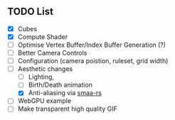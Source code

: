 ## TODO List
- [x] Cubes
- [x] Compute Shader
- [ ] Optimise Vertex Buffer/Index Buffer Generation (?)
- [ ] Better Camera Controls
- [ ] Configuration (camera poistion, ruleset, grid width)
- [ ] Aesthetic changes
  - [ ]  Lighting,
  - [ ]  Birth/Death animation
  - [x]  Anti-aliasing via [smaa-rs](https://github.com/fintelia/smaa-rs)
- [ ] WebGPU example
- [ ] Make transparent high quality GIF